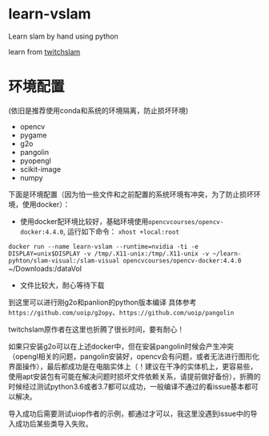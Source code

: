 # learn-vslam
Learn slam by hand using python

learn from [twitchslam](https://github.com/geohot/twitchslam)

# 环境配置
(依旧是推荐使用conda和系统的环境隔离，防止损坏环境)

- opencv
- pygame
- g2o
- pangolin
- pyopengl
- scikit-image
- numpy

下面是环境配置（因为怕一些文件和之前配置的系统环境有冲突，为了防止损坏环境，使用docker）：

- 使用docker配环境比较好，基础环境使用`opencvcourses/opencv-docker:4.4.0`, 运行如下命令：
`xhost +local:root`

`docker run --name learn-vslam --runtime=nvidia -ti -e DISPLAY=unix$DISPLAY -v /tmp/.X11-unix:/tmp/.X11-unix -v ~/learn-pyhton/slam-visual:/slam-visual opencvcourses/opencv-docker:4.4.0`
~/Downloads:/dataVol
- 文件比较大，耐心等待下载

到这里可以进行刚g2o和panlion的python版本编译
具体参考`https://github.com/uoip/g2opy`、`https://github.com/uoip/pangolin`

twitchslam原作者在这里也折腾了很长时间，要有耐心！

如果只安装g2o可以在上述docker中，但在安装pangolin时候会产生冲突（opengl相关的问题，pangolin安装好，opencv会有问题，或者无法进行图形化界面操作），最后都成功是在电脑实体上（！建议在干净的实体机上，更容易些，使用apt安装包有可能在解决问题时损坏文件依赖关系，请提前做好备份），折腾的时候经过测试python3.6或者3.7都可以成功，一般编译不通过的看issue基本都可以解决。

导入成功后需要测试uiop作者的示例，都通过才可以，我这里没遇到issue中的导入成功后某些类导入失败。

